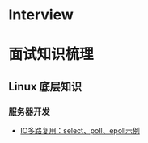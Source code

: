 # Interview
# 面试知识梳理

## Linux 底层知识

### 服务器开发

* [IO多路复用：select、poll、epoll示例](https://blog.csdn.net/lisonglisonglisong/article/details/51328062)
